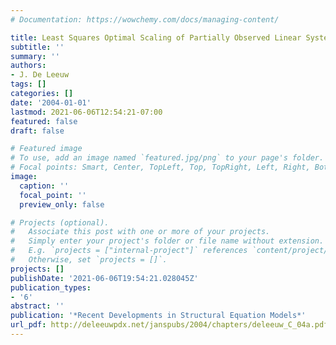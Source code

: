 ```yaml
---
# Documentation: https://wowchemy.com/docs/managing-content/

title: Least Squares Optimal Scaling of Partially Observed Linear Systems
subtitle: ''
summary: ''
authors:
- J. De Leeuw
tags: []
categories: []
date: '2004-01-01'
lastmod: 2021-06-06T12:54:21-07:00
featured: false
draft: false

# Featured image
# To use, add an image named `featured.jpg/png` to your page's folder.
# Focal points: Smart, Center, TopLeft, Top, TopRight, Left, Right, BottomLeft, Bottom, BottomRight.
image:
  caption: ''
  focal_point: ''
  preview_only: false

# Projects (optional).
#   Associate this post with one or more of your projects.
#   Simply enter your project's folder or file name without extension.
#   E.g. `projects = ["internal-project"]` references `content/project/deep-learning/index.md`.
#   Otherwise, set `projects = []`.
projects: []
publishDate: '2021-06-06T19:54:21.028045Z'
publication_types:
- '6'
abstract: ''
publication: '*Recent Developments in Structural Equation Models*'
url_pdf: http://deleeuwpdx.net/janspubs/2004/chapters/deleeuw_C_04a.pdf
---
```

